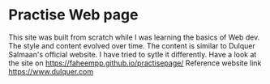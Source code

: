 # Practise Web page
This site was built from scratch while I was learning the basics of Web dev. The style and content evolved over time. The content is similar to Dulquer Salmaan's official website. I have tried to sytle it differently.
Have a look at the site on https://faheempp.github.io/practisepage/
Reference website link https://www.dulquer.com
